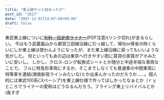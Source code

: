 ```yaml
---
title: "東上線やっと始まったか"
post_id: "3627"
date: "2007-12-01T14:07:00+09:00"
draft: false
---
```



東武東上線についに<del>[有料・指定席ライナー](http://www.tobu.co.jp/news/2007/11/071121.pdf)</del>(PDF注意)(リンク切れ)が走るらしい。 今はもう武蔵嵐山から都営三田線沿線に引っ越して、帰社or帰省の時くらいにしか東上線は使わんようになったが、また東上線沿線に戻ってもいいような気がした。 何といってもあの辺は東京へ行きやすい割に賃貸の家賃がアホみたいに安いし。 しかし、クロス-ロング転換式シートとか随分と中途半端な車両なことで。 フルに特急形車両にするか、そこまでしなくても普通車の中間車両に特等車を連結(湘南新宿ラインみたいな)とか出来んかったのだろうか……。個人的には東武100系(スペーシア)を東上線仕様で作ってほしかったなぁとか（ｒｙ ところでライナーの愛称はどうなるんだろう。フライング東上リバイバルとか(長すぎ
